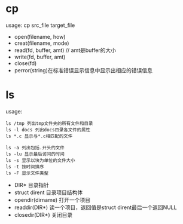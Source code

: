 # cp
usage: cp src_file target_file

* open(filename, how)
* creat(filename, mode)
* read(fd, buffer, amt) // amt是buffer的大小
* write(fd, buffer, amt)
* close(fd)
* perror(string)在标准错误显示信息中显示出相应的错误信息

# ls
usage:
```
ls /tmp 列出tmp文件夹的所有文件和目录
ls -l docs 列出docs目录各文件的属性
ls *.c 显示与*.c相匹配的文件

ls -a 列出包括.开头的文件
ls -lu 显示最后访问的时间
ls -s 显示以块为单位的文件大小
ls -t 按时间排序
ls -F 显示文件类型
```
* DIR* 目录指针
* struct dirent 目录项目结构体
* opendir(dirname) 打开一个项目
* readdir(DIR*) 读一个项目，返回值是struct dirent最后一个返回NULL
* closedir(DIR*) 关闭目录
